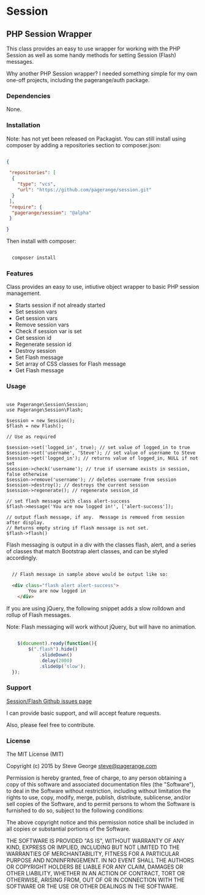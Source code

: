 # Session

## PHP Session Wrapper

This class provides an easy to use wrapper for working with the PHP Session as well as some handy
methods for setting Session (Flash) messages.

Why another PHP Session wrapper?  I needed something simple for my own one-off projects, including
the pagerange/auth package.

### Dependencies

None.

### Installation

Note: has not yet been released on Packagist.  You can still install  using composer by adding a repositories section to composer.json:

```json

{

 "repositories": [
  {
    "type": "vcs",
    "url": "https://github.com/pagerange/session.git"
  }
 ],
 "require": {
  "pagerange/session": "@alpha"
 }

}

```

Then install with composer:

```bash

  composer install

```

### Features

Class provides an easy to use, intiutive object wrapper to basic PHP session management.

* Starts session if not already started
* Set session vars
* Get session vars
* Remove session vars
* Check if session var is set
* Get session id
* Regenerate session id
* Destroy session
* Set Flash message
* Set array of CSS classes for Flash message
* Get Flash message

### Usage

```

use Pagerange\Session\Session;
use Pagerange\Session\Flash;

$session = new Session();
$flash = new Flash();

// Use as required

$session->set('logged_in', true); // set value of logged_in to true
$session->set('username', 'Steve'); // set value of username to Steve
$session->get('logged_in'); // returns value of logged_in, NULL if not set
$session->check('username'); // true if username exists in session, false otherwise
$session->remove('username'); // deletes username from session
$session->destroy(); // destroys the current session
$session->regenerate(); // regenerate session_id 

// set flash message with class alert-success
$flash->message('You are now logged in!', ['alert-success']); 

// output flash message, if any.  Message is removed from session after display.
// Returns empty string if flash message is not set.
$flash->flash() 

```

Flash messaging is output in a div with the classes flash, alert, and a series of classes that match
Bootstrap alert classes, and can be styled accordingly.

```html

  // Flash message in sample above would be output like so:

  <div class="flash alert alert-success">
		You are now logged in
	</div>

```

If you are using jQuery, the following snippet adds a slow rolldown and rollup of Flash messages.  

Note: Flash messaging will work without jQuery, but will have no animation.

```javascript

	$(document).ready(function(){
		$(".flash").hide()
			.slideDown()
			.delay(2000)
			.slideUp('slow');
  });

```


### Support

[Session/Flash Github issues page](https://github.com/pagerange/session/issues/)

I can provide basic support, and will accept feature requests.  

Also, please feel free to contribute.

### License

The MIT License (MIT)

Copyright (c) 2015  by Steve George <steve@pagerange.com>

Permission is hereby granted, free of charge, to any person obtaining a copy of this software and associated
documentation files (the "Software"), to deal in the Software without restriction, including without limitation
the rights to use, copy, modify, merge, publish, distribute, sublicense, and/or sell copies of the Software,
and to permit persons to whom the Software is furnished to do so, subject to the following conditions:

The above copyright notice and this permission notice shall be included in all copies or substantial portions
of the Software.

THE SOFTWARE IS PROVIDED "AS IS", WITHOUT WARRANTY OF ANY KIND, EXPRESS OR IMPLIED, INCLUDING BUT NOT
LIMITED TO THE WARRANTIES OF MERCHANTABILITY, FITNESS FOR A PARTICULAR PURPOSE AND NONINFRINGEMENT.
IN NO EVENT SHALL THE AUTHORS OR COPYRIGHT HOLDERS BE LIABLE FOR ANY CLAIM, DAMAGES OR OTHER LIABILITY,
WHETHER IN AN ACTION OF CONTRACT, TORT OR OTHERWISE, ARISING FROM, OUT OF OR IN CONNECTION WITH THE
SOFTWARE OR THE USE OR OTHER DEALINGS IN THE SOFTWARE.

